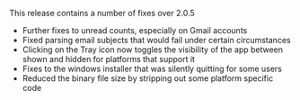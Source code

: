 This release contains a number of fixes over 2.0.5

- Further fixes to unread counts, especially on Gmail accounts
- Fixed parsing email subjects that would fail under certain circumstances
- Clicking on the Tray icon now toggles the visibility of the app between shown and hidden for platforms that support it
- Fixes to the windows installer that was silently quitting for some users
- Reduced the binary file size by stripping out some platform specific code
